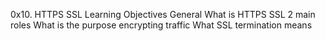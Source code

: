 0x10. HTTPS SSL
Learning Objectives
General
What is HTTPS SSL 2 main roles
What is the purpose encrypting traffic
What SSL termination means
